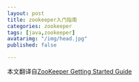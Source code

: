 ```yaml
---
layout: post
title: zookeeper入门指南
categories: zookeeper
tags: [java,zookeeper]
avatarimg: "/img/head.jpg"
published: false

---
```


本文翻译自[ZooKeeper Getting Started Guide](http://zookeeper.apache.org/doc/trunk/zookeeperStarted.html)

